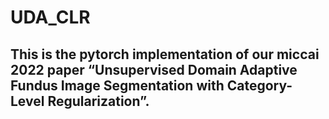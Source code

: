 # UDA_CLR

## This is the pytorch implementation of our miccai 2022 paper “Unsupervised Domain Adaptive Fundus Image Segmentation with Category-Level Regularization”.
